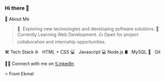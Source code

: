### Hi there 👋

🙂 About Me
> 🤔  Exploring new technologies and developing software solutions.
> 🔭  Currently Learning Web Development.
> 👍  Open for project collaboration and internship opportunities.

🛠 Tech Stack
  🌐   HTML + CSS
  💻   Javascript
  💻   Node.js
  🛢   MySQL
  🔧   Git

🤝🏻 Connect with me on [!LinkedIn][1]

⭐️ From Ekmel

[1]: https://www.linkedin.com/in/ekmel-kalayci/
